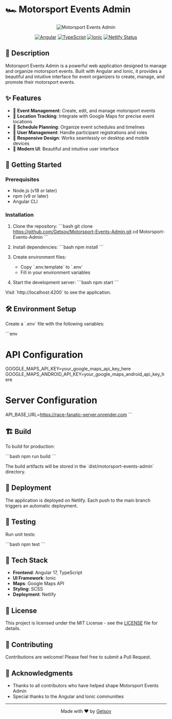 # 🏎️ Motorsport Events Admin

<div align="center">

![Motorsport Events Admin](https://raw.githubusercontent.com/Getsov/Motorsport-Events-Admin/dev/src/assets/logo.png)

[![Angular](https://img.shields.io/badge/Angular-DD0031?style=for-the-badge&logo=angular&logoColor=white)](https://angular.io/)
[![TypeScript](https://img.shields.io/badge/TypeScript-007ACC?style=for-the-badge&logo=typescript&logoColor=white)](https://www.typescriptlang.org/)
[![Ionic](https://img.shields.io/badge/Ionic-3880FF?style=for-the-badge&logo=ionic&logoColor=white)](https://ionicframework.com/)
[![Netlify Status](https://api.netlify.com/api/v1/badges/your-netlify-id/deploy-status)](https://app.netlify.com/sites/your-site-name/deploys)

</div>

## 📝 Description

Motorsport Events Admin is a powerful web application designed to manage and organize motorsport events. Built with Angular and Ionic, it provides a beautiful and intuitive interface for event organizers to create, manage, and promote their motorsport events.

## ✨ Features

- 🏁 **Event Management**: Create, edit, and manage motorsport events
- 📍 **Location Tracking**: Integrate with Google Maps for precise event locations
- 📅 **Schedule Planning**: Organize event schedules and timelines
- 👥 **User Management**: Handle participant registrations and roles
- 📱 **Responsive Design**: Works seamlessly on desktop and mobile devices
- 🎨 **Modern UI**: Beautiful and intuitive user interface

## 🚀 Getting Started

### Prerequisites

- Node.js (v18 or later)
- npm (v9 or later)
- Angular CLI

### Installation

1. Clone the repository:
   \`\`\`bash
   git clone https://github.com/Getsov/Motorsport-Events-Admin.git
   cd Motorsport-Events-Admin
   \`\`\`

2. Install dependencies:
   \`\`\`bash
   npm install
   \`\`\`

3. Create environment files:

   - Copy \`.env.template\` to \`.env\`
   - Fill in your environment variables

4. Start the development server:
   \`\`\`bash
   npm start
   \`\`\`

Visit \`http://localhost:4200\` to see the application.

## 🛠️ Environment Setup

Create a \`.env\` file with the following variables:

\`\`\`env

# API Configuration

GOOGLE_MAPS_API_KEY=your_google_maps_api_key_here
GOOGLE_MAPS_ANDROID_API_KEY=your_google_maps_android_api_key_here

# Server Configuration

API_BASE_URL=https://race-fanatic-server.onrender.com
\`\`\`

## 🏗️ Build

To build for production:

\`\`\`bash
npm run build
\`\`\`

The build artifacts will be stored in the \`dist/motorsport-events-admin\` directory.

## 📱 Deployment

The application is deployed on Netlify. Each push to the main branch triggers an automatic deployment.

## 🧪 Testing

Run unit tests:

\`\`\`bash
npm test
\`\`\`

## 🎨 Tech Stack

- **Frontend**: Angular 17, TypeScript
- **UI Framework**: Ionic
- **Maps**: Google Maps API
- **Styling**: SCSS
- **Deployment**: Netlify

## 📄 License

This project is licensed under the MIT License - see the [LICENSE](LICENSE) file for details.

## 👥 Contributing

Contributions are welcome! Please feel free to submit a Pull Request.

## 🙏 Acknowledgments

- Thanks to all contributors who have helped shape Motorsport Events Admin
- Special thanks to the Angular and Ionic communities

---

<div align="center">

Made with ❤️ by [Getsov](https://github.com/Getsov)

</div>
